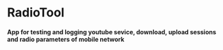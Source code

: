 # RadioTool
#### App for testing and logging youtube sevice, download, upload sessions and radio parameters of mobile network 
